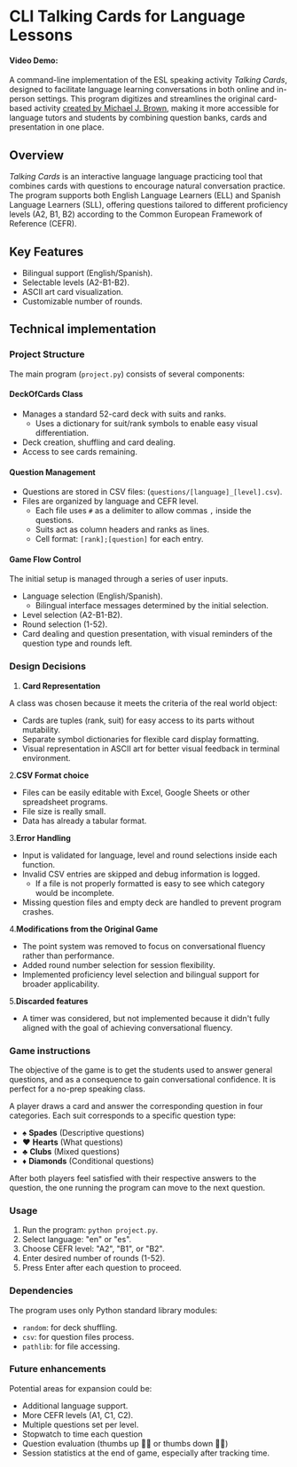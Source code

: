 # CLI Talking Cards for Language Lessons

#### Video Demo: <URL HERE>

A command-line implementation of the ESL speaking activity *Talking Cards*, designed to facilitate language learning conversations in both online and in-person settings. This program digitizes and streamlines the original card-based activity [created by Michael J. Brown](http://iteslj.org/Lessons/Brown-TalkingCards.html), making it more accessible for language tutors and students by combining question banks, cards and presentation in one place. 
## Overview

*Talking Cards* is an interactive language language practicing tool that combines cards with questions to encourage natural conversation practice. The program supports both English Language Learners (ELL) and Spanish Language Learners (SLL), offering questions tailored to different proficiency levels (A2, B1, B2) according to the Common European Framework of Reference (CEFR).

## Key Features

- Bilingual support (English/Spanish).
- Selectable levels (A2-B1-B2).
- ASCII art card visualization.
- Customizable number of rounds.

## Technical implementation

### Project Structure

The main program (`project.py`) consists of several components:

#### DeckOfCards Class

* Manages a standard 52-card deck with suits and ranks.
  - Uses a dictionary for suit/rank symbols to enable easy visual differentiation.
* Deck creation, shuffling and card dealing.
* Access to see cards remaining.

#### Question Management

* Questions are stored in CSV files: (`questions/[language]_[level].csv`).
* Files are organized by language and CEFR level.
  * Each file uses `#` as a delimiter to allow commas `,` inside the questions.
  * Suits act as column headers and ranks as lines.
  * Cell format: `[rank];[question]` for each entry.

#### Game Flow Control

The initial setup is managed through a series of user inputs.

* Language selection (English/Spanish).
  * Bilingual interface messages determined by the initial selection.
* Level selection (A2-B1-B2).
* Round selection (1-52).
* Card dealing and question presentation, with visual reminders of the question type and rounds left.

### Design Decisions

1. **Card Representation**

A class was chosen because it meets the criteria of the real world object:
  * Cards are tuples (rank, suit) for easy access to its parts without mutability.
  * Separate symbol dictionaries for flexible card display formatting.
  * Visual representation in ASCII art for better visual feedback in terminal environment.

2.**CSV Format choice**

  * Files can be easily editable with Excel, Google Sheets or other spreadsheet programs.
  * File size is really small.
  * Data has already a tabular format.

3.**Error Handling**

  * Input is validated for language, level and round selections inside each function.
  * Invalid CSV entries are skipped and debug information is logged.
    * If a file is not properly formatted is easy to see which category would be incomplete.
  * Missing question files and empty deck are handled to prevent program crashes.

4.**Modifications from the Original Game**

  * The point system was removed to focus on conversational fluency rather than performance.
  * Added round number selection for session flexibility.
  * Implemented proficiency level selection and bilingual support for broader applicability.

5.**Discarded features**

  * A timer was considered, but not implemented because it didn't fully aligned with the goal of achieving conversational fluency.


### Game instructions

The objective of the game is to get the students used to answer general questions, and as a consequence to gain conversational confidence. It is perfect for a no-prep speaking class.

A player draws a card and answer the corresponding question in four categories. Each suit corresponds to a specific question type:

- ♠ **Spades** (Descriptive questions)
- ♥ **Hearts** (What questions)
- ♣ **Clubs** (Mixed questions)
- ♦ **Diamonds** (Conditional questions)

After both players feel satisfied with their respective answers to the question, the one running the program can move to the next question.

### Usage
1. Run the program: `python project.py`.
2. Select language: "en" or "es".
3. Choose CEFR level: "A2", "B1", or "B2".
4. Enter desired number of rounds (1-52).
5. Press Enter after each question to proceed.


### Dependencies

The program uses only Python standard library modules:

- `random`: for deck shuffling.
- `csv`: for question files process.
- `pathlib`: for file accessing.

### Future enhancements

Potential areas for expansion could be:

* Additional language support.
* More CEFR levels (A1, C1, C2).
* Multiple questions set per level.
* Stopwatch to time each question
* Question evaluation (thumbs up 👍🏽 or thumbs down 👎🏽)
* Session statistics at the end of game, especially after tracking time.
